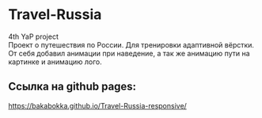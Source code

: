 # Travel-Russia
4th YaP project  
Проект о путешествия по России. Для тренировки адаптивной вёрстки.  
От себя добавил анимации при наведение, а так же анимацию пути на картинке и анимацию лого. 

## Ссылка на github pages:
https://bakabokka.github.io/Travel-Russia-responsive/


